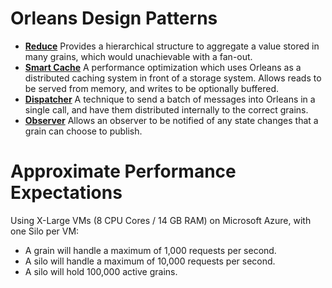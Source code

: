 # Orleans Design Patterns

* __[Reduce](Reduce.md)__ Provides a hierarchical structure to aggregate a value stored in many grains, which would unachievable with a fan-out.
* __[Smart Cache](Smart%20Cache.md)__ A performance optimization which uses Orleans as a distributed caching system in front of a storage system. Allows reads to be served from memory, and writes to be optionally buffered.
* __[Dispatcher](Dispatcher.md)__ A technique to send a batch of messages into Orleans in a single call, and have them distributed internally to the correct grains.
* __[Observer](Observer.md)__ Allows an observer to be notified of any state changes that a grain can choose to publish.

# Approximate Performance Expectations

Using X-Large VMs (8 CPU Cores / 14 GB RAM) on Microsoft Azure, with one Silo per VM:

* A grain will handle a maximum of 1,000 requests per second.
* A silo will handle a maximum of 10,000 requests per second.
* A silo will hold 100,000 active grains.
